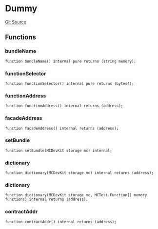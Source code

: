 # Dummy
[Git Source](https://github.com/metacontract/mc/blob/7db22f6d7abc05705d21c7601fb406ca49c18557/src/devkit/test/dummy/Dummy.sol)


## Functions
### bundleName


```solidity
function bundleName() internal pure returns (string memory);
```

### functionSelector


```solidity
function functionSelector() internal pure returns (bytes4);
```

### functionAddress


```solidity
function functionAddress() internal returns (address);
```

### facadeAddress


```solidity
function facadeAddress() internal returns (address);
```

### setBundle


```solidity
function setBundle(MCDevKit storage mc) internal;
```

### dictionary


```solidity
function dictionary(MCDevKit storage mc) internal returns (address);
```

### dictionary


```solidity
function dictionary(MCDevKit storage mc, MCTest.Function[] memory functions) internal returns (address);
```

### contractAddr


```solidity
function contractAddr() internal returns (address);
```

